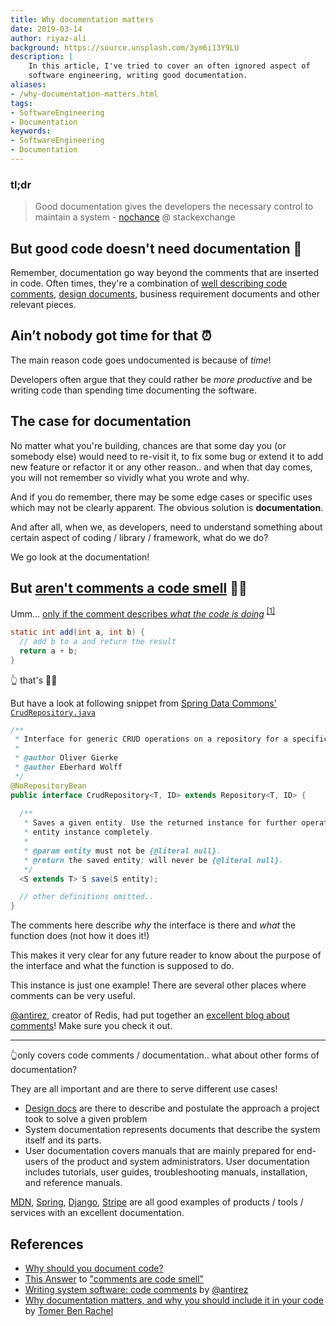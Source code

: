 ```yaml
---
title: Why documentation matters
date: 2019-03-14
author: riyaz-ali
background: https://source.unsplash.com/3ym6i13Y9LU
description: |
    In this article, I've tried to cover an often ignored aspect of 
    software engineering, writing good documentation.
aliases:
- /why-documentation-matters.html
tags:
- SoftwareEngineering
- Documentation
keywords:
- SoftwareEngineering
- Documentation
---
```


### tl;dr

> Good documentation gives the developers the necessary control to maintain a system - [nochance](https://softwareengineering.stackexchange.com/users/34148/nochance) @ stackexchange

## But good code doesn't need documentation 🤔

Remember, documentation go way beyond the comments that are inserted in code. Often times, they're a combination of [well describing code comments](http://antirez.com/news/124), [design documents](/design-docs.html), business requirement documents and other relevant pieces.

## Ain’t nobody got time for that ⏰

The main reason code goes undocumented is because of _time_!

Developers often argue that they could rather be _more productive_ and be writing code than spending time documenting the software.

## The case for documentation

No matter what you're building, chances are that some day you (or somebody else) would need to re-visit it, to fix some bug or extend it to add new feature or refactor it or any other reason.. and when that day comes, you will not remember so vividly what you wrote and why.

And if you do remember, there may be some edge cases or specific uses which may not be clearly apparent. The obvious solution is **documentation**.

And after all, when we, as developers, need to understand something about certain aspect of coding / library / framework, what do we do?

We go look at the documentation!

## But [aren't comments a code smell](https://softwareengineering.stackexchange.com/questions/1) 🤷‍♂️

Umm... <span style="text-decoration: underline">only if the comment describes _what the code is doing_</span> <sup>[[1]](https://softwareengineering.stackexchange.com/a/13)</sup>

```java
static int add(int a, int b) {
  // add b to a and return the result
  return a + b;
}
```

👆 that's  🤷‍♂️

But have a look at following snippet from [Spring Data Commons' `CrudRepository.java`](https://git.io/JeZrK)

```java
/**
 * Interface for generic CRUD operations on a repository for a specific type.
 *
 * @author Oliver Gierke
 * @author Eberhard Wolff
 */
@NoRepositoryBean
public interface CrudRepository<T, ID> extends Repository<T, ID> {
  
  /**
   * Saves a given entity. Use the returned instance for further operations as the save operation might have changed the
   * entity instance completely.
   *
   * @param entity must not be {@literal null}.
   * @return the saved entity; will never be {@literal null}.
   */
  <S extends T> S save(S entity);

  // other definitions omitted..
}
```

The comments here describe _why_ the interface is there and _what_ the function does (not how it does it!)

This makes it very clear for any future reader to know about the purpose of the interface and what the function is supposed to do.

This instance is just one example! There are several other places where comments can be very useful.

[@antirez](https://twitter.com/antirez), creator of Redis, had put together an [excellent blog about comments](http://antirez.com/news/124)! Make sure you check it out.

----------

👆only covers code comments / documentation.. what about other forms of documentation?

They are all important and are there to serve different use cases!

- [Design docs](/design-docs.html) are there to describe and postulate the approach a project took to solve a given problem
- System documentation represents documents that describe the system itself and its parts.
- User documentation covers manuals that are mainly prepared for end-users of the product and system administrators. User documentation includes tutorials, user guides, troubleshooting manuals, installation, and reference manuals.

[MDN](https://developer.mozilla.org/en-US/docs/Web/Guide), [Spring](https://docs.spring.io/spring/docs/current/spring-framework-reference), [Django](https://docs.djangoproject.com/en/2.2/), [Stripe](https://stripe.com/docs) are all good examples of products / tools / services with an excellent documentation.

## References

- [Why should you document code?](https://softwareengineering.stackexchange.com/questions/121775)
- [This Answer](https://softwareengineering.stackexchange.com/a/13) to ["comments are code smell"](https://softwareengineering.stackexchange.com/q/1)
- [Writing system software: code comments](http://antirez.com/news/124) by [@antirez](https://twitter.com/antirez)
- [Why documentation matters, and why you should include it in your code](https://freecodecamp.org/news/41ef62dd5c2f) by [Tomer Ben Rachel](https://github.com/TomerPacific)
